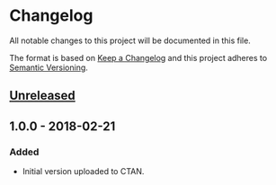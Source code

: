 # Changelog
All notable changes to this project will be documented in this file.

The format is based on [Keep a Changelog](http://keepachangelog.com/en/1.0.0/)
and this project adheres to [Semantic Versioning](http://semver.org/spec/v2.0.0.html).

## [Unreleased]

## 1.0.0 - 2018-02-21
### Added
- Initial version uploaded to CTAN.

[Unreleased]: https://github.com/adbrucker/authorarchive/compare/v1.0.0...HEAD
[1.1.0]: https://github.com/adbrucker/authorarchive/compare/v1.0.0...v1.1.0
